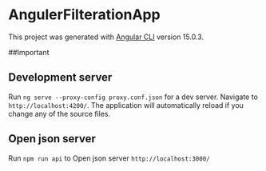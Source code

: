 # AngulerFilterationApp

This project was generated with [Angular CLI](https://github.com/angular/angular-cli) version 15.0.3.

##Important

## Development server

Run `ng serve --proxy-config proxy.conf.json` for a dev server. Navigate to `http://localhost:4200/`. The application will automatically reload if you change any of the source files.

## Open json server 

Run `npm run api` to Open json server `http://localhost:3000/`

